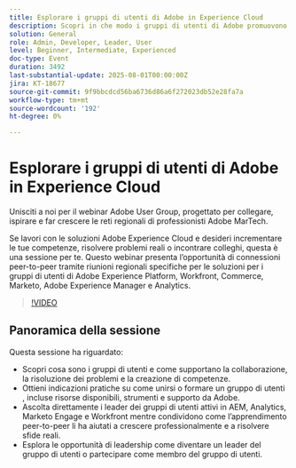 ```yaml
---
title: Esplorare i gruppi di utenti di Adobe in Experience Cloud
description: Scopri in che modo i gruppi di utenti di Adobe promuovono la collaborazione, offrono soluzioni ai problemi guidate da peer e offrono opportunità di leadership in AEM, Analytics, Marketo Engage e Workfront.
solution: General
role: Admin, Developer, Leader, User
level: Beginner, Intermediate, Experienced
doc-type: Event
duration: 3492
last-substantial-update: 2025-08-01T00:00:00Z
jira: KT-18677
source-git-commit: 9f9bbcdcd56ba6736d86a6f272023db52e28fa7a
workflow-type: tm+mt
source-wordcount: '192'
ht-degree: 0%

---
```



# Esplorare i gruppi di utenti di Adobe in Experience Cloud

Unisciti a noi per il webinar Adobe User Group, progettato per collegare, ispirare e far crescere le reti regionali di professionisti Adobe MarTech.

Se lavori con le soluzioni Adobe Experience Cloud e desideri incrementare le tue competenze, risolvere problemi reali o incontrare colleghi, questa è una sessione per te. Questo webinar presenta l’opportunità di connessioni peer-to-peer tramite riunioni regionali specifiche per le soluzioni per i gruppi di utenti di Adobe Experience Platform, Workfront, Commerce, Marketo, Adobe Experience Manager e Analytics.

>[!VIDEO](https://video.tv.adobe.com/v/3470396/?learn=on&enablevpops)

## Panoramica della sessione

Questa sessione ha riguardato:

* Scopri cosa sono i gruppi di utenti e come supportano la collaborazione, la risoluzione dei problemi e la creazione di competenze.
* Ottieni indicazioni pratiche su come unirsi o formare un gruppo di utenti , incluse risorse disponibili, strumenti e supporto da Adobe.
* Ascolta direttamente i leader dei gruppi di utenti attivi in AEM, Analytics, Marketo Engage e Workfront mentre condividono come l’apprendimento peer-to-peer li ha aiutati a crescere professionalmente e a risolvere sfide reali.
* Esplora le opportunità di leadership come diventare un leader del gruppo di utenti o partecipare come membro del gruppo di utenti.


